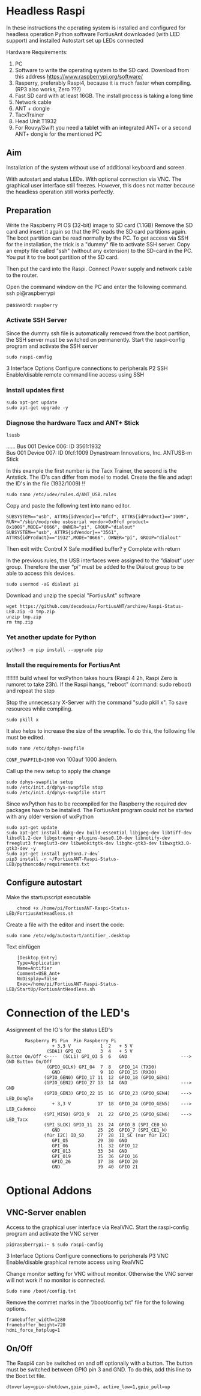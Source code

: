 
# Headless Raspi
In these instructions the operating system is installed and configured for headless operation
Python software FortiusAnt downloaded (with LED support) and installed
Autostart set up
LEDs connected

Hardware Requirements:
1. PC
1. Software to write the operating system to the SD card. Download from this address https://www.raspberrypi.org/software/
1. Rasperry, preferably Raspi4, because it is much faster when compiling. (RP3 also works, Zero ???)
1. Fast SD card with at least 16GB. The install process is taking a long time
1. Network cable
1. ANT + dongle
1. TacxTrainer
1. Head Unit T1932
1. For Rouvy/Swift you need a tablet with an integrated ANT+ or a second ANT+ dongle for the mentioned PC

## Aim
Installation of the system without use of additional keyboard and screen.

With autostart and status LEDs.
With optional connection via VNC.
The graphical user interface still freezes. However, this does not matter because the headless operation still works perfectly.

## Preparation
Write the Raspberry PI OS (32-bit) image to SD card (1.1GB)
Remove the SD card and insert it again so that the PC reads the SD card partitions again.
The boot partition can be read normally by the PC.
To get access via SSH for the installation, the trick is a "dummy" file to activate SSH server.
Copy an empty file called "ssh" (without any extension) to the SD-card in the PC. You put it to the boot partition of the SD card.

Then put the card into the Raspi. Connect Power supply and network cable to the router.


Open the command window on the PC and enter the following command.
    ssh pi@raspberrypi   

password: `raspberry`

### Activate SSH Server
Since the dummy ssh file is automatically removed from the boot partition, the SSH server must be switched on permanently.
Start the raspi-config program and activate the SSH server

    sudo raspi-config

3 Interface Options    Configure connections to peripherals
P2 SSH         Enable/disable remote command line access using SSH 

### Install updates first

    sudo apt-get update
    sudo apt-get upgrade -y

### Diagnose the hardware Tacx and ANT+ Stick

    lsusb

…...
Bus 001 Device 006: ID 3561:1932  
Bus 001 Device 007: ID 0fcf:1009 Dynastream Innovations, Inc. ANTUSB-m Stick



In this example the first number is the Tacx Trainer, the second is the Antstick. The ID's can differ from model to model.
Create the file and adapt the ID's in the file (1932/1009) !!

    sudo nano /etc/udev/rules.d/ANT_USB.rules

Copy and paste the following text into nano editor.

    SUBSYSTEM=="usb", ATTRS{idVendor}=="0fcf", ATTRS{idProduct}=="1009", RUN+="/sbin/modprobe usbserial vendor=0x0fcf product= 0x1009",MODE="0666", OWNER="pi", GROUP="dialout"
    SUBSYSTEM=="usb", ATTRS{idVendor}=="3561", ATTRS{idProduct}=="1932",MODE="0666", OWNER="pi", GROUP="dialout"

Then exit with: Control X
Safe modified buffer? y
Complete with return

In the previous rules, the USB interfaces were assigned to the “dialout” user group. Therefore the user “pi” must be added to the Dialout group to be able to access this devices.

    sudo usermod -aG dialout pi 

Download and unzip the special "FortiusAnt" software

    wget https://github.com/decodeais/FortiusANT/archive/Raspi-Status-LED.zip -O tmp.zip
    unzip tmp.zip
    rm tmp.zip

### Yet another update for Python

    python3 -m pip install --upgrade pip


### Install the requirements for FortiusAnt
!!!!!!!! build wheel for wxPython takes hours (Raspi 4 2h, Raspi Zero is rumoret to take 23h).
If the Raspi hangs, "reboot" (command: sudo reboot) and repeat the step


Stop the unnecessary X-Server with the command "sudo pkill x". To save resources while compiling.

    sudo pkill x

It also helps to increase the size of the swapfile.
To do this, the following file must be edited.

    sudo nano /etc/dphys-swapfile 

`CONF_SWAPFILE=1000`  von 100auf 1000 ändern.

Call up the new setup to apply the change

    sudo dphys-swapfile setup 
    sudo /etc/init.d/dphys-swapfile stop 
    sudo /etc/init.d/dphys-swapfile start 


Since wxPython has to be recompiled for the Raspberry the required dev packages have to be installed. The FortiusAnt program could not be started with any older version of wxPython

    sudo apt-get update
    sudo apt-get install dpkg-dev build-essential libjpeg-dev libtiff-dev libsdl1.2-dev libgstreamer-plugins-base0.10-dev libnotify-dev freeglut3 freeglut3-dev libwebkitgtk-dev libghc-gtk3-dev libwxgtk3.0-gtk3-dev -y
    sudo apt-get install python3.7-dev`
    pip3 install -r ~/FortiusANT-Raspi-Status-LED/pythoncode/requirements.txt 

## Configure autostart

Make the startupscript executable

        chmod +x /home/pi/FortiusANT-Raspi-Status-LED/FortiusAntHeadless.sh
    
Create a file with the editor and insert the code:

    sudo nano /etc/xdg/autostart/antifier_.desktop
 
Text einfügen
        
        [Desktop Entry]
        Type=Application
        Name=Antifier
        Comment=USB_Ant+
        NoDisplay=false
        Exec=/home/pi/FortiusANT-Raspi-Status-LED/StartUp/FortiusAntHeadless.sh

# Connection of the LED's
Assignment of the IO's for the status LED's
   
           Raspberry Pi Pin  Pin Raspberry Pi
                     + 3,3 V           1  2   + 5 V
                   (SDA1) GPI_O2       3  4   + 5 V
    Button On/Off <----  (SCL1) GPI_O3 5  6   GND                    ---> GND Button On/Off
                   (GPIO_GCLK) GPI_O4  7  8   GPIO_14 (TXD0)
                     GND               9  10  GPIO_15 (RXD0)
                  (GPIO_GEN0) GPIO_17 11  12  GPIO_18 (GPIO_GEN1)
                  (GPIO_GEN2) GPIO_27 13  14  GND                    ---> GND
                  (GPIO_GEN3) GPIO_22 15  16  GPIO_23 (GPIO_GEN4)    ---> LED_Dongle
                     + 3,3 V          17  18  GPIO_24 (GPIO_GEN5)    ---> LED_Cadence
                  (SPI_MISO) GPIO_9   21  22  GPIO_25 (GPIO_GEN6)    ---> LED_Tacx
                  (SPI_SLCK) GPIO_11  23  24  GPIO_8 (SPI_CE0_N)
                     GND              25  26  GPIO_7 (SPI_CE1_N)
                  (für I2C) ID_SD     27  28  ID_SC (nur für I2C)
                     GPI_O5           29  30  GND
                     GPI_O6           31  32  GPIO_12
                     GPI_O13          33  34  GND
                     GPI_O19          35  36  GPIO_16
                     GPIO_26          37  38  GPIO 20
                     GND              39  40  GPIO 21
    
  
# Optional Addons

## VNC-Server enablen
Access to the graphical user interface via RealVNC.
Start the raspi-config program and activate the VNC server

    pi@raspberrypi:~ $ sudo raspi-config

3 Interface Options    Configure connections to peripherals
P3 VNC         Enable/disable graphical remote access using RealVNC  

Change monitor setting for VNC without monitor. Otherwise the VNC server will not work if no monitor is connected.


    Sudo nano /boot/config.txt
    
Remove the commet marks in the “/boot/config.txt” file for the following options.

    framebuffer_width=1280
    framebuffer_height=720
    hdmi_force_hotplug=1

## On/Off
The Raspi4 can be switched on and off optionally with a button.
The button must be switched between GPIO pin 3 and GND.
To do this, add this line to the Boot.txt file.

    dtoverlay=gpio-shutdown,gpio_pin=3, active_low=1,gpio_pull=up
